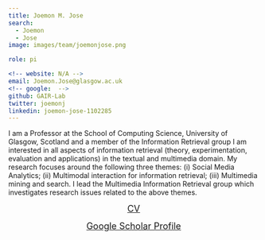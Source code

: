 ```yaml
---
title: Joemon M. Jose
search:
  - Joemon 
  - Jose
image: images/team/joemonjose.png

role: pi

<!-- website: N/A -->
email: Joemon.Jose@glasgow.ac.uk
<!-- google:  -->
github: GAIR-Lab
twitter: joemonj
linkedin: joemon-jose-1102285
---
```



I am a Professor at the School of Computing Science, University of Glasgow, Scotland and a member of the Information Retrieval group I am interested in all aspects of information retrieval (theory, experimentation, evaluation and applications) in the textual and multimedia domain. My research focuses around the following three themes: (i) Social Media Analytics; (ii) Multimodal interaction for information retrieval; (iii) Multimedia mining and search. I lead the Multimedia Information Retrieval group which investigates research issues related to the above themes.
<center><a target="_blank" style="font-size: 18px" href="https://www.dcs.gla.ac.uk/~jj/">CV</a></center>
<p></p>
<center><a target="_blank" style="font-size: 18px" href="https://scholar.google.com/citations?user=7t8ha2sAAAAJ&hl=en&oi=ao">Google Scholar Profile</a></center>